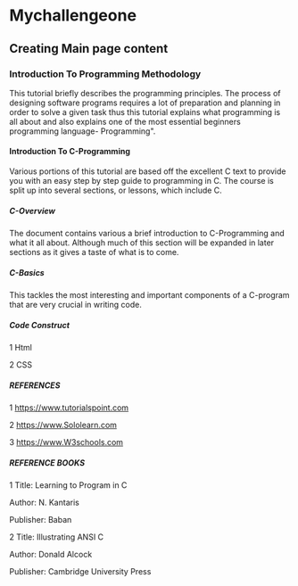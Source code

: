 # Mychallengeone
## Creating Main page content

### Introduction To Programming Methodology
This tutorial briefly describes the programming principles. The process of designing software programs requires a lot of preparation and planning in order to solve a given task thus this tutorial explains what programming is all about and also explains one of the most essential beginners programming language- Programming".
 #### Introduction To C-Programming
Various portions of this tutorial are based off the excellent C text to provide you with an easy step by step guide to programming in C. The course is split up into several sections, or lessons, which include C.
##### C-Overview 
The document contains various a brief introduction to C-Programming and what it all about. Although much of this section will be expanded in later sections as it gives a taste of what is to come.
##### C-Basics 
This tackles the most interesting and important components of a C-program that are very crucial in writing code.
##### Code Construct
1 Html

2 CSS

##### REFERENCES 
1 https://www.tutorialspoint.com 
 
 2 https://www.Sololearn.com 

3 https://www.W3schools.com

##### REFERENCE BOOKS 

1 Title: Learning to Program in C 
 
 Author: N. Kantaris 

Publisher: Baban
 
2 Title: Illustrating ANSI C 
 
 Author: Donald Alcock 
 
 Publisher: Cambridge University Press

